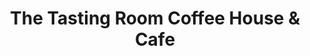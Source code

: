 ---
title: "The Tasting Room Coffee House & Cafe"
url: /exeter/the-tasting-room-coffee-house-und-cafe/
shop: Kaffee
---